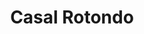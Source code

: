 ---
title: Casal Rotondo

mediaPath: /videos/cr_18_gs-1080p.mp4
mediaPosition:  [296932.3752148676,4632852.946841958,139.59366356283024]
mediaRotation:  [0.2949741505626587,-0.6578125175629119,-0.6323514659366846,0.28355698856686234]
mediaScale: 1
cameraFOV: 29

# Pair of camera points and targets: [final point], ... , [entrance point]
cameraPath: [
    [[296929.68922122166,4632855.3395944,139.4516287469394],[296938.66379749106,4632847.344810305,139.92620257553472]]
]

animationEntry: 
---